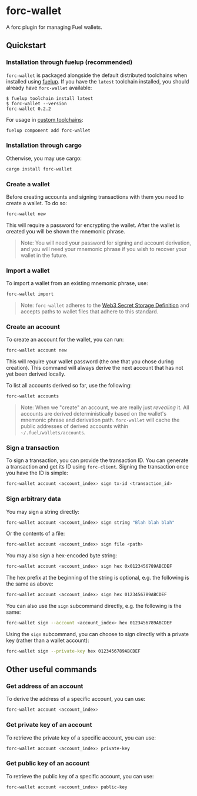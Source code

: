 # forc-wallet

A forc plugin for managing Fuel wallets.

## Quickstart

### Installation through fuelup (recommended)

`forc-wallet` is packaged alongside the default distributed toolchains when installed using
[fuelup](https://github.com/fuellabs/fuelup). If you have the `latest` toolchain installed,
you should already have `forc-wallet` available:

```console
$ fuelup toolchain install latest
$ forc-wallet --version
forc-wallet 0.2.2
```

For usage in [custom toolchains](https://fuellabs.github.io/fuelup/master/concepts/toolchains.html#custom-toolchains):

```sh
fuelup component add forc-wallet
```

### Installation through cargo

Otherwise, you may use cargo:

```sh
cargo install forc-wallet
```

### Create a wallet

Before creating accounts and signing transactions with them you need to create a wallet. To do so:

```sh
forc-wallet new
```

This will require a password for encrypting the wallet. After the wallet is created you will be shown the mnemonic phrase.

> Note: You will need your password for signing and account derivation, and you will need your mnemonic phrase if you wish to recover your wallet in the future.

### Import a wallet

To import a wallet from an existing mnemonic phrase, use:

```sh
forc-wallet import
```

> Note: `forc-wallet` adheres to the [Web3 Secret Storage Definition](https://ethereum.org/en/developers/docs/data-structures-and-encoding/web3-secret-storage) and accepts paths to wallet files that adhere to this standard.

### Create an account

To create an account for the wallet, you can run:

```sh
forc-wallet account new
```

This will require your wallet password (the one that you chose during creation). This command will always derive the next account that has not yet been derived locally.

To list all accounts derived so far, use the following:

```sh
forc-wallet accounts
```

> Note: When we "create" an account, we are really just *revealing* it. All accounts are derived deterministically based on the wallet's mnemonic phrase and derivation path. `forc-wallet` will cache the public addresses of derived accounts within `~/.fuel/wallets/accounts`.

### Sign a transaction

To sign a transaction, you can provide the transaction ID. You can generate a transaction and get its ID using `forc-client`. Signing the transaction once you have the ID is simple:

```sh
forc-wallet account <account_index> sign tx-id <transaction_id>
```

### Sign arbitrary data

You may sign a string directly:

```sh
forc-wallet account <account_index> sign string "Blah blah blah"
```

Or the contents of a file:

```sh
forc-wallet account <account_index> sign file <path>
```

You may also sign a hex-encoded byte string:

```sh
forc-wallet account <account_index> sign hex 0x0123456789ABCDEF
```

The hex prefix at the beginning of the string is optional, e.g. the following is the same as above:

```sh
forc-wallet account <account_index> sign hex 0123456789ABCDEF
```

You can also use the `sign` subcommand directly, e.g. the following is the same:

```sh
forc-wallet sign --account <account_index> hex 0123456789ABCDEF
```

Using the `sign` subcommand, you can choose to sign directly with a private key (rather than a wallet account):

```sh
forc-wallet sign --private-key hex 0123456789ABCDEF
```

## Other useful commands

### Get address of an account

To derive the address of a specific account, you can use:

```sh
forc-wallet account <account_index>
```

### Get private key of an account

To retrieve the private key of a specific account, you can use:

```sh
forc-wallet account <account_index> private-key
```

### Get public key of an account

To retrieve the public key of a specific account, you can use:

```sh
forc-wallet account <account_index> public-key
```
